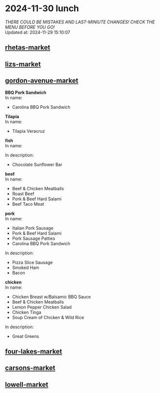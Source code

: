 # 2024-11-30 lunch  
*THERE COULD BE MISTAKES AND LAST-MINIUTE CHANGES! CHECK THE MENU BEFORE YOU GO!*  
Updated at: 2024-11-29 15:10:07  
## [rhetas-market](https://wisc-housingdining.nutrislice.com/menu/rhetas-market/lunch/2024-11-30)  
## [lizs-market](https://wisc-housingdining.nutrislice.com/menu/lizs-market/lunch/2024-11-30)  
## [gordon-avenue-market](https://wisc-housingdining.nutrislice.com/menu/gordon-avenue-market/lunch/2024-11-30)  
**BBQ Pork Sandwich**  
In name:   
 - Carolina BBQ Pork Sandwich  
  
**Tilapia**  
In name:   
 - Tilapia Veracruz  
  
**fish**  
In name:   
  
In description:   
 - Chocolate Sunflower Bar  
  
**beef**  
In name:   
 - Beef & Chicken Meatballs  
 - Roast Beef  
 - Pork & Beef Hard Salami  
 - Beef Taco Meat  
  
**pork**  
In name:   
 - Italian Pork Sausage  
 - Pork & Beef Hard Salami  
 - Pork Sausage Patties  
 - Carolina BBQ Pork Sandwich  
  
In description:   
 - Pizza Slice Sausage  
 - Smoked Ham  
 - Bacon  
  
**chicken**  
In name:   
 - Chicken Breast w/Balsamic BBQ Sauce  
 - Beef & Chicken Meatballs  
 - Lemon Pepper Chicken Salad  
 - Chicken Tinga  
 - Soup Cream of Chicken & Wild Rice  
  
In description:   
 - Great Greens  
  
## [four-lakes-market](https://wisc-housingdining.nutrislice.com/menu/four-lakes-market/lunch/2024-11-30)  
## [carsons-market](https://wisc-housingdining.nutrislice.com/menu/carsons-market/lunch/2024-11-30)  
## [lowell-market](https://wisc-housingdining.nutrislice.com/menu/lowell-market/lunch/2024-11-30)  
  
